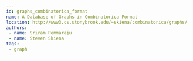 ```yaml
---
id: graphs_combinatorica_format
name: A Database of Graphs in Combinatorica Format
location: http://www3.cs.stonybrook.edu/~skiena/combinatorica/graphs/
authors:
 - name: Sriram Pemmaraju
 - name: Steven Skiena
tags:
 - graph
---
```


